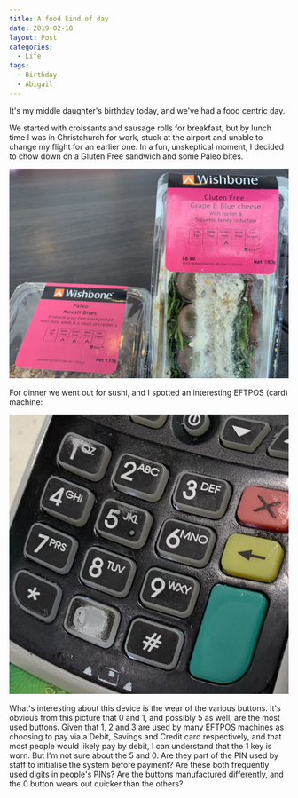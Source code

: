 ```yaml
---
title: A food kind of day
date: 2019-02-18
layout: Post
categories:
  - Life
tags:
  - Birthday
  - Abigail
---
```


It's my middle daughter's birthday today, and we've had a food centric day.

<!-- more -->

We started with croissants and sausage rolls for breakfast, but by lunch time I was in Christchurch for work, stuck at the airport and unable to change my flight for an earlier one. In a fun, unskeptical moment, I decided to chow down on a Gluten Free sandwich and some Paleo bites.

![Unskeptical Lunch](./IMG_4986.jpg)

For dinner we went out for sushi, and I spotted an interesting EFTPOS (card) machine:

![PIN Pad](./IMG_5005.jpg)

What's interesting about this device is the wear of the various buttons. It's obvious from this picture that 0 and 1, and possibly 5 as well, are the most used buttons. Given that 1, 2 and 3 are used by many EFTPOS machines as choosing to pay via a Debit, Savings and Credit card respectively, and that most people would likely pay by debit, I can understand that the 1 key is worn. But I'm not sure about the 5 and 0. Are they part of the PIN used by staff to initialise the system before payment? Are these both frequently used digits in people's PINs? Are the buttons manufactured differently, and the 0 button wears out quicker than the others?

